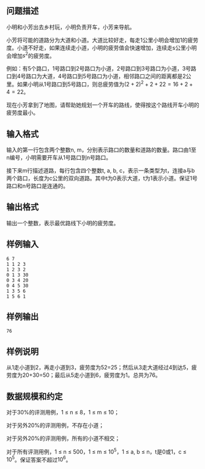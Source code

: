 

## 问题描述



小明和小芳出去乡村玩，小明负责开车，小芳来导航。

小芳将可能的道路分为大道和小道。大道比较好走，每走1公里小明会增加1的疲劳度。小道不好走，如果连续走小道，小明的疲劳值会快速增加，连续走s公里小明会增加$s^2$的疲劳度。

例如：有5个路口，1号路口到2号路口为小道，2号路口到3号路口为小道，3号路口到4号路口为大道，4号路口到5号路口为小道，相邻路口之间的距离都是2公里。如果小明从1号路口到5号路口，则总疲劳值为$(2+2)^2+2+22=16+2+4=22$。

现在小芳拿到了地图，请帮助她规划一个开车的路线，使得按这个路线开车小明的疲劳度最小。



## 输入格式



输入的第一行包含两个整数n, m，分别表示路口的数量和道路的数量。路口由1至n编号，小明需要开车从1号路口到n号路口。

接下来m行描述道路，每行包含四个整数t, a, b, c，表示一条类型为t，连接a与b两个路口，长度为c公里的双向道路。其中t为0表示大道，t为1表示小道。保证1号路口和n号路口是连通的。



## 输出格式



输出一个整数，表示最优路线下小明的疲劳度。



## 样例输入
```
6 7
1 1 2 3
1 2 3 2
0 1 3 30
0 3 4 20
0 4 5 30
1 3 5 6
1 5 6 1
```
## 样例输出
```
76
```
## 样例说明

从1走小道到2，再走小道到3，疲劳度为52=25；然后从3走大道经过4到达5，疲劳度为20+30=50；最后从5走小道到6，疲劳度为1。总共为76。

## 数据规模和约定

对于30%的评测用例，1 &le; n &le; 8，1 &le; m &le; 10；

对于另外20%的评测用例，不存在小道；

对于另外20%的评测用例，所有的小道不相交；

对于所有评测用例，1 &le; n &le; 500，1 &le; m &le; $10^5$，1 &le; a, b &le; n，t是0或1，c &le; $10^5$。保证答案不超过$10^6$。
&nbsp;